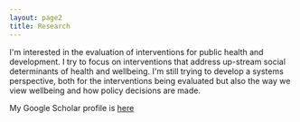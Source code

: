```yaml
---
layout: page2
title: Research
---
```


I'm interested in the evaluation of interventions for public health and development. I try to focus on interventions that address up-stream social determinants of health and wellbeing. I'm still trying to develop a systems perspective, both for the interventions being evaluated but also the way we view wellbeing and how policy decisions are made. 

My Google Scholar profile is [here](https://scholar.google.com/citations?user=pm4eXUEAAAAJ&hl=en)
